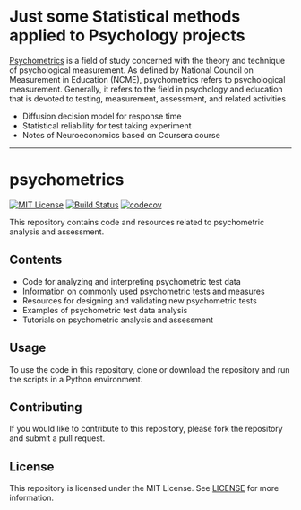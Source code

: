 # Just some Statistical methods applied to Psychology projects

[Psychometrics](http://www.ncme.org/ncme/NCME/Resource_Center/Glossary/NCME/Resource_Center/Glossary1.aspx?hkey=4bb87415-44dc-4088-9ed9-e8515326a061#anchorP) is a field of study concerned with the theory and technique of psychological measurement. As defined by National Council on Measurement in Education (NCME), psychometrics refers to psychological measurement. Generally, it refers to the field in psychology and education that is devoted to testing, measurement, assessment, and related activities 

- Diffusion decision model for response time
- Statistical reliability for test taking experiment
- Notes of Neuroeconomics based on Coursera course

---

# psychometrics

[![MIT License](https://img.shields.io/badge/license-MIT-green.svg)](https://github.com/yourusername/psychometrics/blob/master/LICENSE) 
[![Build Status](https://travis-ci.com/yourusername/psychometrics.svg?branch=master)](https://travis-ci.com/yourusername/psychometrics)
[![codecov](https://codecov.io/gh/yourusername/psychometrics/branch/master/graph/badge.svg)](https://codecov.io/gh/yourusername/psychometrics)

This repository contains code and resources related to psychometric analysis and assessment.

## Contents
- Code for analyzing and interpreting psychometric test data
- Information on commonly used psychometric tests and measures
- Resources for designing and validating new psychometric tests
- Examples of psychometric test data analysis
- Tutorials on psychometric analysis and assessment 

## Usage
To use the code in this repository, clone or download the repository and run the scripts in a Python environment.

## Contributing
If you would like to contribute to this repository, please fork the repository and submit a pull request.

## License
This repository is licensed under the MIT License. See [LICENSE](https://github.com/yourusername/psychometrics/blob/master/LICENSE) for more information.

